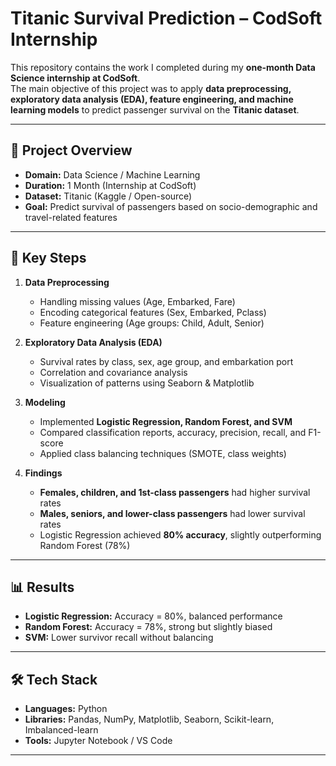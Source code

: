 # Titanic Survival Prediction – CodSoft Internship

This repository contains the work I completed during my **one-month Data Science internship at CodSoft**.  
The main objective of this project was to apply **data preprocessing, exploratory data analysis (EDA), feature engineering, and machine learning models** to predict passenger survival on the **Titanic dataset**.

---

## 📌 Project Overview
- **Domain:** Data Science / Machine Learning  
- **Duration:** 1 Month (Internship at CodSoft)  
- **Dataset:** Titanic (Kaggle / Open-source)  
- **Goal:** Predict survival of passengers based on socio-demographic and travel-related features  

---

## 🔎 Key Steps
1. **Data Preprocessing**
   - Handling missing values (Age, Embarked, Fare)  
   - Encoding categorical features (Sex, Embarked, Pclass)  
   - Feature engineering (Age groups: Child, Adult, Senior)  

2. **Exploratory Data Analysis (EDA)**
   - Survival rates by class, sex, age group, and embarkation port  
   - Correlation and covariance analysis  
   - Visualization of patterns using Seaborn & Matplotlib  

3. **Modeling**
   - Implemented **Logistic Regression, Random Forest, and SVM**  
   - Compared classification reports, accuracy, precision, recall, and F1-score  
   - Applied class balancing techniques (SMOTE, class weights)  

4. **Findings**
   - **Females, children, and 1st-class passengers** had higher survival rates  
   - **Males, seniors, and lower-class passengers** had lower survival rates  
   - Logistic Regression achieved **80% accuracy**, slightly outperforming Random Forest (78%)  

---

## 📊 Results
- **Logistic Regression:** Accuracy = 80%, balanced performance  
- **Random Forest:** Accuracy = 78%, strong but slightly biased  
- **SVM:** Lower survivor recall without balancing  

---

## 🛠️ Tech Stack
- **Languages:** Python  
- **Libraries:** Pandas, NumPy, Matplotlib, Seaborn, Scikit-learn, Imbalanced-learn  
- **Tools:** Jupyter Notebook / VS Code  

---


